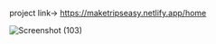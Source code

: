 project link-> https://maketripseasy.netlify.app/home 

![Screenshot (103)](https://github.com/Mohdzafar1/touristtraverl/assets/68924688/2a79cbc6-8345-4dd1-a6fd-2fd3bcf5680c)






